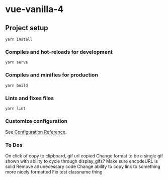 # vue-vanilla-4

## Project setup
```
yarn install
```

### Compiles and hot-reloads for development
```
yarn serve
```

### Compiles and minifies for production
```
yarn build
```

### Lints and fixes files
```
yarn lint
```

### Customize configuration
See [Configuration Reference](https://cli.vuejs.org/config/).


### To Dos
On click of copy to clipboard, gif url copied
Change format to be a single gif shown with ability to cycle through display_gifs?
Make sure encodeURL is solid
Remove all unecessary code
Change ability to copy link to something more nicely formatted
Fix test classname thing
